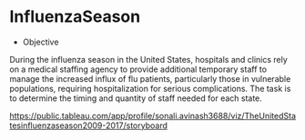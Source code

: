 # InfluenzaSeason
- Objective

During the influenza season in the United States, hospitals and clinics rely on a medical staffing agency to provide additional temporary staff to manage the increased influx of flu patients, particularly those in vulnerable populations, requiring hospitalization for serious complications. The task is to determine the timing and quantity of staff needed for each state.

https://public.tableau.com/app/profile/sonali.avinash3688/viz/TheUnitedStatesinfluenzaseason2009-2017/storyboard

